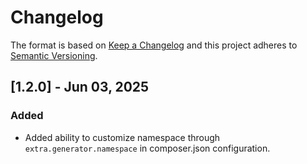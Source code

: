 # Changelog

The format is based on [Keep a Changelog](http://keepachangelog.com/)
and this project adheres to [Semantic Versioning](http://semver.org/).

## [1.2.0] - Jun 03, 2025

### Added

- Added ability to customize namespace through `extra.generator.namespace` in composer.json configuration.

